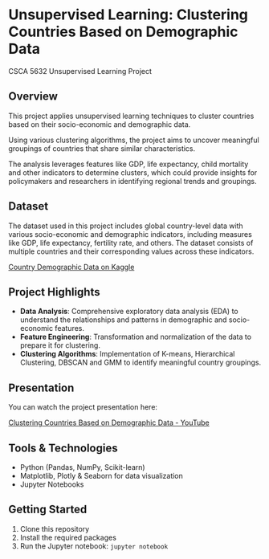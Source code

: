 # Unsupervised Learning: Clustering Countries Based on Demographic Data  
CSCA 5632 Unsupervised Learning Project

## Overview  
This project applies unsupervised learning techniques to cluster countries based on their socio-economic and demographic data. 

Using various clustering algorithms, the project aims to uncover meaningful groupings of countries that share similar characteristics. 

The analysis leverages features like GDP, life expectancy, child mortality and other indicators to determine clusters, which could provide insights for policymakers and researchers in identifying regional trends and groupings.

## Dataset  
The dataset used in this project includes global country-level data with various socio-economic and demographic indicators, including measures like GDP, life expectancy, fertility rate, and others. The dataset consists of multiple countries and their corresponding values across these indicators.

[Country Demographic Data on Kaggle](https://www.kaggle.com/datasets/rohan0301/unsupervised-learning-on-country-data/data)

## Project Highlights  
- **Data Analysis**: Comprehensive exploratory data analysis (EDA) to understand the relationships and patterns in demographic and socio-economic features.  
- **Feature Engineering**: Transformation and normalization of the data to prepare it for clustering.  
- **Clustering Algorithms**: Implementation of K-means, Hierarchical Clustering, DBSCAN and GMM to identify meaningful country groupings.  

## Presentation  
You can watch the project presentation here:  

[Clustering Countries Based on Demographic Data - YouTube](https://youtu.be/ijL6Fo3dtrI)

## Tools & Technologies  
- Python (Pandas, NumPy, Scikit-learn)  
- Matplotlib, Plotly & Seaborn for data visualization  
- Jupyter Notebooks

## Getting Started  
1. Clone this repository  
2. Install the required packages  
3. Run the Jupyter notebook: `jupyter notebook`
